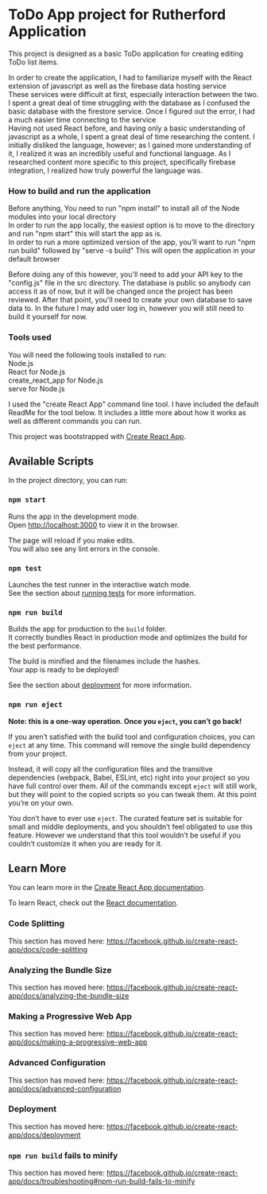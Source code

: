 # ToDo App project for Rutherford Application

This project is designed as a basic ToDo application for creating editing ToDo list items.<br />

In order to create the application, I had to familiarize myself with the React extension of javascript as well as the firebase data hosting service <br />
These services were difficult at first, especially interaction between the two. I spent a great deal of time struggling with the database as I confused the basic database with the firestore service. Once I figured out the error, I had a much easier time connecting to the service <br />
Having not used React before, and having only a basic understanding of javascript as a whole, I spent a great deal of time researching the content. I initially disliked the language, however; as I gained more understanding of it, I realized it was an incredibly useful and functional language. As I researched content more specific to this project, specifically firebase integration, I realized how truly powerful the language was.

### How to build and run the application

Before anything, You need to run "npm install" to install all of the Node modules into your local directory <br />
In order to run the app locally, the easiest option is to move to the directory and run "npm start" this will start the app as is. <br />
In order to run a more optimized version of the app, you'll want to run "npm run build" followed by "serve -s build" This will open the application in your default browser<br />

Before doing any of this however, you'll need to add your API key to the "config.js" file in the src directory. The database is public so anybody can access it as of now, but it will be changed once the project has been reviewed. After that point, you'll need to create your own database to save data to. In the future I may add user log in, however you will still need to build it yourself for now.

### Tools used

You will need the following tools installed to run:<br />
Node.js<br />
React for Node.js<br />
create_react_app for Node.js<br />
serve for Node.js<br />

I used the "create React App" command line tool. I have included the default ReadMe for the tool below. It includes a little more about how it works as well as different commands you can run.<br />


This project was bootstrapped with [Create React App](https://github.com/facebook/create-react-app).

## Available Scripts

In the project directory, you can run:

### `npm start`

Runs the app in the development mode.<br />
Open [http://localhost:3000](http://localhost:3000) to view it in the browser.

The page will reload if you make edits.<br />
You will also see any lint errors in the console.

### `npm test`

Launches the test runner in the interactive watch mode.<br />
See the section about [running tests](https://facebook.github.io/create-react-app/docs/running-tests) for more information.

### `npm run build`

Builds the app for production to the `build` folder.<br />
It correctly bundles React in production mode and optimizes the build for the best performance.

The build is minified and the filenames include the hashes.<br />
Your app is ready to be deployed!

See the section about [deployment](https://facebook.github.io/create-react-app/docs/deployment) for more information.

### `npm run eject`

**Note: this is a one-way operation. Once you `eject`, you can’t go back!**

If you aren’t satisfied with the build tool and configuration choices, you can `eject` at any time. This command will remove the single build dependency from your project.

Instead, it will copy all the configuration files and the transitive dependencies (webpack, Babel, ESLint, etc) right into your project so you have full control over them. All of the commands except `eject` will still work, but they will point to the copied scripts so you can tweak them. At this point you’re on your own.

You don’t have to ever use `eject`. The curated feature set is suitable for small and middle deployments, and you shouldn’t feel obligated to use this feature. However we understand that this tool wouldn’t be useful if you couldn’t customize it when you are ready for it.

## Learn More

You can learn more in the [Create React App documentation](https://facebook.github.io/create-react-app/docs/getting-started).

To learn React, check out the [React documentation](https://reactjs.org/).

### Code Splitting

This section has moved here: https://facebook.github.io/create-react-app/docs/code-splitting

### Analyzing the Bundle Size

This section has moved here: https://facebook.github.io/create-react-app/docs/analyzing-the-bundle-size

### Making a Progressive Web App

This section has moved here: https://facebook.github.io/create-react-app/docs/making-a-progressive-web-app

### Advanced Configuration

This section has moved here: https://facebook.github.io/create-react-app/docs/advanced-configuration

### Deployment

This section has moved here: https://facebook.github.io/create-react-app/docs/deployment

### `npm run build` fails to minify

This section has moved here: https://facebook.github.io/create-react-app/docs/troubleshooting#npm-run-build-fails-to-minify
